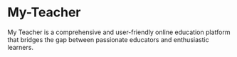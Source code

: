 # My-Teacher
My Teacher is a comprehensive and user-friendly online education platform that bridges the gap between passionate educators and enthusiastic learners. 
